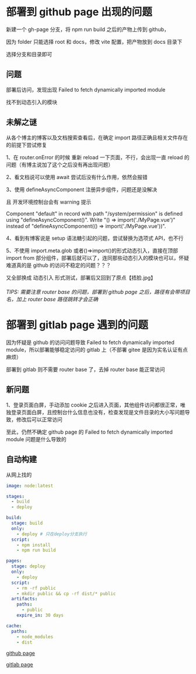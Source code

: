 # 部署到 github page 出现的问题

新建一个 gh-page 分支，将 npm run build 之后的产物上传到 github，

因为 folder 只能选择 root 和 docs，修改 vite 配置，把产物放到 docs 目录下

选择分支和目录即可

## 问题

部署后访问，发现出现 Failed to fetch dynamically imported module

找不到动态引入的模块

## 未解之谜

从各个博主的博客以及文档搜索查看后，在确定 import 路径正确且相关文件存在的前提下尝试修复

1、在 router.onError 的时候 重新 reload 一下页面，不行，会出现一直 reload 的问题（有博主说加了这个之后没有再出现问题）

2、看文档说可以使用 await 尝试后没有什么作用，依然会报错

3、使用 defineAsyncComponent 注册异步组件，问题还是没解决

且 开发环境控制台会有 warning 提示

Component "default" in record with path "/system/permission" is defined using "defineAsyncComponent()". Write "() => import('./MyPage.vue')" instead of "defineAsyncComponent(() => import('./MyPage.vue'))".

4、看到有博客说是 setup 语法糖引起的问题，尝试替换为选项式 API，也不行

5、不使用 import.meta.glob 或者()=>import()的形式动态引入，直接在顶部 import from 部分组件，部署后就可以了，连同那些动态引入的模块也可以，怀疑难道真的是 github 的访问不稳定的问题？？？

又全部换成 动态引入 形式测试，部署后又回到了原点【捂脸.jpg】

###### TIPS: 需要注意 router base 的问题，部署到 github page 之后，路径有会带项目名，加上 router base 路径跳转才会正确

# 部署到 gitlab page 遇到的问题

因为怀疑是 github 的访问问题导致 Failed to fetch dynamically imported module，所以部署能够稳定访问的 gitlab 上（不部署 gitee 是因为实名认证有点麻烦）

部署到 gitlab 则不需要 router base 了，去掉 router base 能正常访问

## 新问题

1、登录页面白屏，手动添加 cookie 之后进入页面，其他组件访问都很正常，唯独登录页面白屏，且控制台什么信息也没有，检查发现是文件目录的大小写问题导致，修改后可以正常访问

至此，仍然不确定 github page 的 Failed to fetch dynamically imported module 问题是什么导致的

## 自动构建

从网上找的

```yml
image: node:latest

stages:
  - build
  - deploy

build:
  stage: build
  only:
    - deploy # 只在deploy分支执行
  script:
    - npm install
    - npm run build

pages:
  stage: deploy
  only:
    - deploy
  script:
    - rm -rf public
    - mkdir public && cp -rf dist/* public
  artifacts:
    paths:
      - public
    expire_in: 30 days

cache:
  paths:
    - node_modules
    - dist
```

[github page](https://april-zheng.github.io/vite-vue3-admin)

[gitlab page](https://vite-vue3-admin-lpingzheng-87764c77df958d931e0c5ce84aa03e60862d.gitlab.io/)

